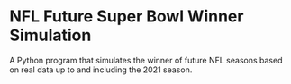 # NFL Future Super Bowl Winner Simulation

A Python program that simulates the winner of future NFL seasons based on real data up to and including the 2021 season.
